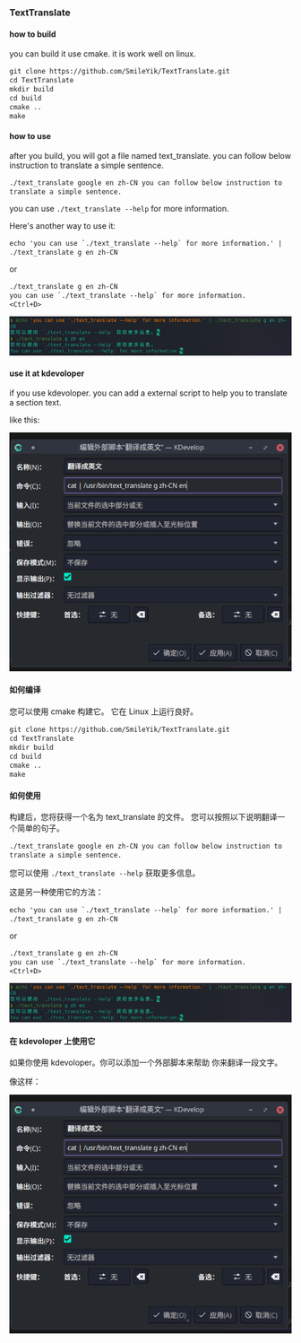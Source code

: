 ### TextTranslate

#### how to build

you can build it use cmake.
it is work well on linux.

```
git clone https://github.com/SmileYik/TextTranslate.git
cd TextTranslate
mkdir build
cd build
cmake ..
make
```

#### how to use

after you build, you will got a file named text_translate.
you can follow below instruction to translate a simple sentence.

```
./text_translate google en zh-CN you can follow below instruction to translate a simple sentence.
```

you can use `./text_translate --help` for more information.

Here's another way to use it:

```
echo 'you can use `./text_translate --help` for more information.' | ./text_translate g en zh-CN
```

or

```
./text_translate g en zh-CN
you can use `./text_translate --help` for more information.
<Ctrl+D>
```

![instructions_2](./docs/instructions_2.png)

#### use it at kdevoloper

if you use kdevoloper. you can add a external script to help
 you to translate a section text.

like this:

![kdevoloper script](./docs/kdevoloper_script.png)



#### 如何编译

您可以使用 cmake 构建它。
它在 Linux 上运行良好。

```
git clone https://github.com/SmileYik/TextTranslate.git
cd TextTranslate
mkdir build
cd build
cmake ..
make
```

#### 如何使用

构建后，您将获得一个名为 text_translate 的文件。
您可以按照以下说明翻译一个简单的句子。

```
./text_translate google en zh-CN you can follow below instruction to translate a simple sentence.
```

您可以使用 `./text_translate --help` 获取更多信息。

这是另一种使用它的方法：

```
echo 'you can use `./text_translate --help` for more information.' | ./text_translate g en zh-CN
```

or

```
./text_translate g en zh-CN
you can use `./text_translate --help` for more information.
<Ctrl+D>
```

![instructions_2](./docs/instructions_2.png)

#### 在 kdevoloper 上使用它

如果你使用 kdevoloper。你可以添加一个外部脚本来帮助
 你来翻译一段文字。

像这样：

![kdevoloper script](./docs/kdevoloper_script.png)
